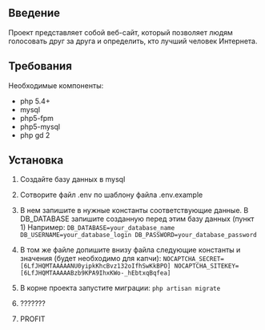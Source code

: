 ## Введение
Проект представляет собой веб-сайт, который позволяет людям голосовать друг за друга и определить, кто лучший человек Интернета.

## Требования
Необходимые компоненты:
* php 5.4+
* mysql
* php5-fpm
* php5-mysql
* php gd 2

## Установка
1. Создайте базу данных в mysql

2. Сотворите файл .env по шаблону файла .env.example

3. В нем запишите в нужные константы соответствующие данные. В DB_DATABASE запишите созданную перед этим базу данных (пункт 1) Например:
 `DB_DATABASE=your_database_name
  DB_USERNAME=your_database_login
  DB_PASSWORD=your_database_password`

4. В том же файле допишите внизу файла следующие константы и значения (будет необходимо для капчи):
 `NOCAPTCHA_SECRET=[6LfJHQMTAAAAANU0yipkKhcBvz132oIfhSwKkBPO]
  NOCAPTCHA_SITEKEY=[6LfJHQMTAAAAABzb9KPA9IhxKWo-_hEbtxqBqfea]`

5. В корне проекта запустите миграции:
 `php artisan migrate`

6. ???????

7. PROFIT
